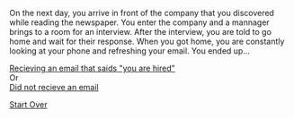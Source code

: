 On the next day, you arrive in front of the company that you discovered while reading the newspaper. You enter the company and a mannager brings to a room for an interview. After the interview, you are told to go home and wait for their response. When you got home, you are constantly looking at your phone and refreshing your email. You ended up...  

[Recieving an email that saids "you are hired"](company.md)  
Or  
[Did not recieve an email](beggar.md)  

[Start Over](../kicked-out.md)